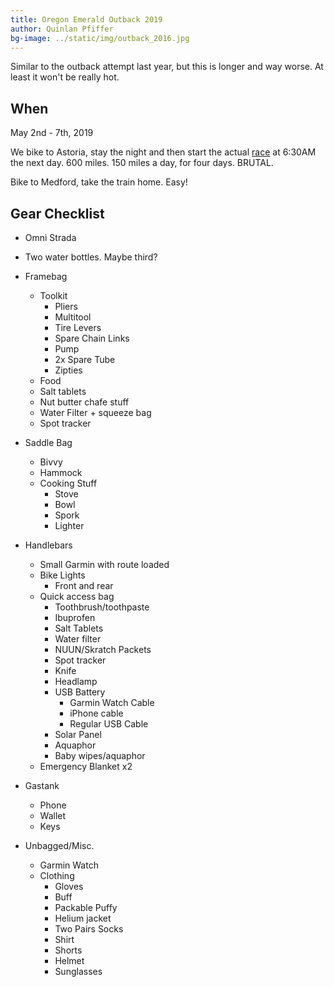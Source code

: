 ```yaml
---
title: Oregon Emerald Outback 2019
author: Quinlan Pfiffer
bg-image: ../static/img/outback_2016.jpg
---
```


Similar to the outback attempt last year, but this is longer and way worse. At
least it won't be really hot.

## When

May 2nd - 7th, 2019

We bike to Astoria, stay the night and then start the actual
[race](https://www.facebook.com/Oregon-Emerald-Outback-237299430247671/) at
6:30AM the next day. 600 miles. 150 miles a day, for four days. BRUTAL.

Bike to Medford, take the train home. Easy!


## Gear Checklist

* Omni Strada
* Two water bottles. Maybe third?
* Framebag
    * Toolkit
        * Pliers
        * Multitool
        * Tire Levers
        * Spare Chain Links
        * Pump
        * 2x Spare Tube
        * Zipties
    * Food
    * Salt tablets
    * Nut butter chafe stuff
    * Water Filter + squeeze bag
    * Spot tracker

* Saddle Bag
    * Bivvy
    * Hammock
    * Cooking Stuff
        * Stove
        * Bowl
        * Spork
        * Lighter

* Handlebars
    * Small Garmin with route loaded
    * Bike Lights
        * Front and rear
    * Quick access bag
        * Toothbrush/toothpaste
        * Ibuprofen
        * Salt Tablets
        * Water filter
        * NUUN/Skratch Packets
        * Spot tracker
        * Knife
        * Headlamp
        * USB Battery
            * Garmin Watch Cable
            * iPhone cable
            * Regular USB Cable
        * Solar Panel
        * Aquaphor
        * Baby wipes/aquaphor
    * Emergency Blanket x2

* Gastank
    * Phone
    * Wallet
    * Keys

* Unbagged/Misc.
    * Garmin Watch
    * Clothing
        * Gloves
        * Buff
        * Packable Puffy
        * Helium jacket
        * Two Pairs Socks
        * Shirt
        * Shorts
        * Helmet
        * Sunglasses
